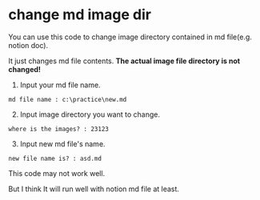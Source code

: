 # change md image dir
You can use this code to change image directory contained in md file(e.g. notion doc).

It just changes md file contents. **The actual image file directory is not changed!**

1. Input your md file name.
```
md file name : c:\practice\new.md
```
2. Input image directory you want to change.
```
where is the images? : 23123
```
3. Input new md file's name.
```
new file name is? : asd.md
```

This code may not work well.

But I think It will run well with notion md file at least.
